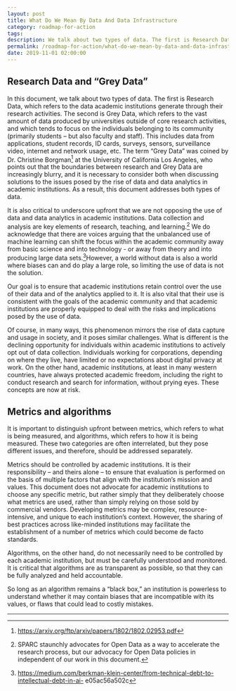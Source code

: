 ```yaml
---
layout: post
title: What Do We Mean By Data And Data Infrastructure
category: roadmap-for-action
tags:
description: We talk about two types of data. The first is Research Data, which refers to the data academic institutions generate through their research activities. The second is Grey Data, which refers to the vast amount of data produced by universities outside of core research activities.
permalink: /roadmap-for-action/what-do-we-mean-by-data-and-data-infrastructure
date: 2019-11-01 02:00:00
---
```


## Research Data and “Grey Data”

In this document, we talk about two types of data. The first is Research Data, which refers to the data academic institutions generate through their research activities. The second is Grey Data, which refers to the vast amount of data produced by universities outside of core research activities, and which tends to focus on the individuals belonging to its community (primarily students – but also faculty and staff). This includes data from applications, student records, ID cards, surveys, sensors, surveillance video, internet and network usage, etc. The term “Grey Data” was coined by Dr. Christine Borgman[^3] at the University of California Los Angeles, who points out that the boundaries between research and Grey Data are increasingly blurry, and it is necessary to consider both when discussing solutions to the issues posed by the rise of data and data analytics in academic institutions. As a result, this document addresses both types of data.

It is also critical to underscore upfront that we are not opposing the use of data and data analytics in academic institutions. Data collection and analysis are key elements of research, teaching, and learning.[^4] We do acknowledge that there are voices arguing that the unbalanced use of machine learning can shift the focus within the academic community away from basic science and into technology - or away from theory and into producing large data sets.[^5]However, a world without data is also a world where biases can and do play a large role, so limiting the use of data is not the solution.

Our goal is to ensure that academic institutions retain control over the use of their data and of the analytics applied to it. It is also vital that their use is consistent with the goals of the academic community and that academic institutions are properly equipped to deal with the risks and implications posed by the use of data.

Of course, in many ways, this phenomenon mirrors the rise of data capture and usage in society, and it poses similar challenges. What is different is the declining opportunity for individuals within academic institutions to actively opt out of data collection. Individuals working for corporations, depending on where they live, have limited or no expectations about digital privacy at work. On the other hand, academic institutions, at least in many western countries, have always protected academic freedom, including the right to conduct research and search for information, without prying eyes. These concepts are now at risk.

## Metrics and algorithms

It is important to distinguish upfront between metrics, which refers to what is being measured, and algorithms, which refers to how it is being measured. These two categories are often interrelated, but they pose different issues, and therefore, should be addressed separately.

Metrics should be controlled by academic institutions. It is their responsibility – and theirs alone – to ensure that evaluation is performed on the basis of multiple factors that align with the institution’s mission and values. This document does not advocate for academic institutions to choose any specific metric, but rather simply that they deliberately choose what metrics are used, rather than simply relying on those sold by commercial vendors. Developing metrics may be complex, resource-intensive, and unique to each institution’s context. However, the sharing of best practices across like-minded institutions may facilitate the establishment of a number of metrics which could become de facto standards.

Algorithms, on the other hand, do not necessarily need to be controlled by each academic institution, but must be carefully understood and monitored. It is critical that algorithms are as transparent as possible, so that they can be fully analyzed and held accountable.

So long as an algorithm remains a “black box,” an institution is powerless to understand whether it may contain biases that are incompatible with its values, or flaws that could lead to costly mistakes.


***

[^3]:  https://arxiv.org/ftp/arxiv/papers/1802/1802.02953.pdf
[^4]: SPARC staunchly advocates for Open Data as a way to accelerate the research process, but our advocacy for Open Data policies in independent of our work in this document.
[^5]:  https://medium.com/berkman-klein-center/from-technical-debt-to-intellectual-debt-in-ai- e05ac56a502c
